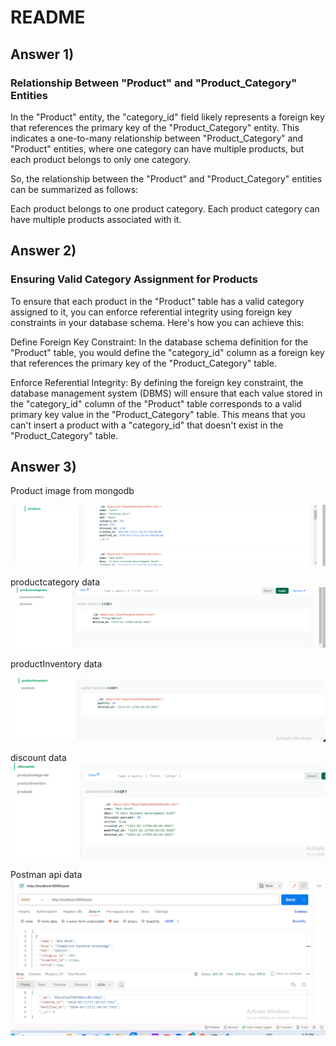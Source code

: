 # README

## Answer 1)
### Relationship Between "Product" and "Product_Category" Entities

In the "Product" entity, the "category_id" field likely represents a foreign key that references the primary key of the "Product_Category" entity. This indicates a one-to-many relationship between "Product_Category" and "Product" entities, where one category can have multiple products, but each product belongs to only one category.

So, the relationship between the "Product" and "Product_Category" entities can be summarized as follows:

Each product belongs to one product category.
Each product category can have multiple products associated with it.
## Answer 2)
### Ensuring Valid Category Assignment for Products


To ensure that each product in the "Product" table has a valid category assigned to it, you can enforce referential integrity using foreign key constraints in your database schema. Here's how you can achieve this:

Define Foreign Key Constraint: In the database schema definition for the "Product" table, you would define the "category_id" column as a foreign key that references the primary key of the "Product_Category" table.

Enforce Referential Integrity: By defining the foreign key constraint, the database management system (DBMS) will ensure that each value stored in the "category_id" column of the "Product" table corresponds to a valid primary key value in the "Product_Category" table. This means that you can't insert a product with a "category_id" that doesn't exist in the "Product_Category" table.


## Answer 3)

Product image from mongodb 

![alt text](products.png)

productcategory data 
![alt text](productcategory-1.png)

productInventory data

![alt text](productinventor.png)

discount data 
![alt text](discount.png)

Postman api data
![alt text](<postman api response.png>)